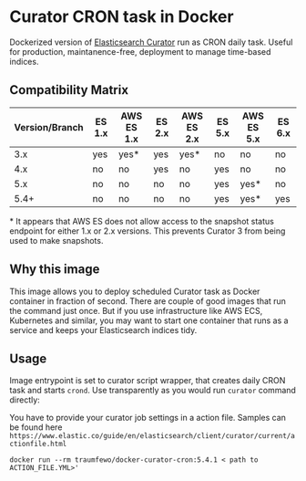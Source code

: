 # Curator CRON task in Docker 

Dockerized version of [Elasticsearch Curator](https://github.com/elastic/curator) run as CRON daily task. Useful for production, maintanence-free, deployment to manage time-based indices.



## Compatibility Matrix

|Version/Branch | ES 1.x   | AWS ES 1.x | ES 2.x   | AWS ES 2.x | ES 5.x   | AWS ES 5.x | ES 6.x |
|--------|----------|------------|----------|------------|----------|------------|------------|
|    3.x   |    yes   |     yes*   |   yes    |     yes*   |   no     |     no     |     no     |
|    4.x   |    no    |     no     |   yes    |     no     |   yes    |     no     |     no     |
|    5.x   |    no    |     no     |   no     |     no     |   yes    |     yes*   |     no     |
|    5.4+  |    no    |     no     |   no     |     no     |   yes    |     yes*   |     yes    |

\* It appears that AWS ES does not allow access to the snapshot status endpoint for either 1.x or 2.x versions. This prevents Curator 3 from being used to make snapshots.

## Why this image

This image allows you to deploy scheduled Curator task as Docker container in fraction of second. There are couple of good
images that run the command just once. But if you use infrastructure like AWS ECS, Kubernetes and similar, you may want to
start one container that runs as a service and keeps your Elasticsearch indices tidy.

## Usage

Image entrypoint is set to curator script wrapper, that creates daily CRON task and starts `crond`. Use transparently as
you would run `curator` command directly:

You have to provide your curator job settings in a action file. Samples can be found here `https://www.elastic.co/guide/en/elasticsearch/client/curator/current/actionfile.html`

```
docker run --rm traumfewo/docker-curator-cron:5.4.1 < path to ACTION_FILE.YML>'
```
